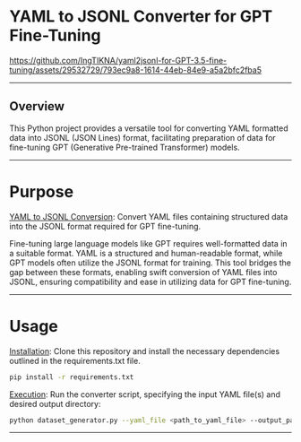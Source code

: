 # YAML to JSONL Converter for GPT Fine-Tuning



https://github.com/IngTIKNA/yaml2jsonl-for-GPT-3.5-fine-tuning/assets/29532729/793ec9a8-1614-44eb-84e9-a5a2bfc2fba5



____________________________________________________________________________________________________________________________________________
## Overview
This Python project provides a versatile tool for converting YAML formatted data into JSONL (JSON Lines) format, facilitating preparation of data for fine-tuning GPT (Generative Pre-trained Transformer) models.
____________________________________________________________________________________________________________________________________________
# Purpose

<ins>YAML to JSONL Conversion</ins>: Convert YAML files containing structured data into the JSONL format required for GPT fine-tuning.

Fine-tuning large language models like GPT requires well-formatted data in a suitable format. YAML is a structured and human-readable format, while GPT models often utilize the JSONL format for training. This tool bridges the gap between these formats, enabling swift conversion of YAML files into JSONL, ensuring compatibility and ease in utilizing data for GPT fine-tuning.
____________________________________________________________________________________________________________________________________________
# Usage

<ins>Installation</ins>: Clone this repository and install the necessary dependencies outlined in the requirements.txt file.

```bash
pip install -r requirements.txt
```

<ins>Execution</ins>: Run the converter script, specifying the input YAML file(s) and desired output directory:

```bash
python dataset_generator.py --yaml_file <path_to_yaml_file> --output_path <output_directory>
```
____________________________________________________________________________________________________________________________________________
